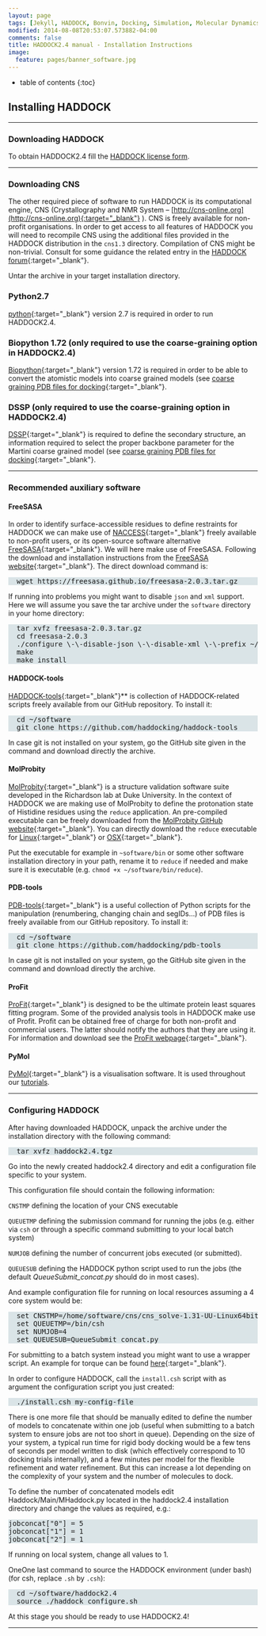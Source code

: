 ```yaml
---
layout: page
tags: [Jekyll, HADDOCK, Bonvin, Docking, Simulation, Molecular Dynamics, Structural Biology, Computational Biology, Modelling, Protein Structure]
modified: 2014-08-08T20:53:07.573882-04:00
comments: false
title: HADDOCK2.4 manual - Installation Instructions
image:
  feature: pages/banner_software.jpg
---
```


* table of contents
{:toc}


## Installing HADDOCK


* * *

### Downloading HADDOCK

To obtain HADDOCK2.4 fill the [HADDOCK license form]((http://www.bonvinlab.org/software/haddock2.4/download){:target="_blank"} ).


* * *

### Downloading CNS
The other required piece of software to run HADDOCK is its computational engine, CNS (Crystallography and NMR System – [http://cns-online.org](http://cns-online.org){:target="_blank"} ). CNS is freely available for non-profit organisations. In order to get access to all features of HADDOCK you will need to recompile CNS using the additional files provided in the HADDOCK distribution in the `cns1.3` directory. Compilation of CNS might be non-trivial. Consult for some guidance the related entry in the [HADDOCK forum](http://ask.bioexcel.eu/t/cns-errors-before-after-recompilation/54/23){:target="_blank"}.

Untar the archive in your target installation directory.

### Python2.7

[python](https://www.python.org){:target="_blank"} version 2.7 is required in order to run HADDOCK2.4.


### Biopython 1.72 (only required to use the coarse-graining option in HADDOCK2.4)

[Biopython](https://biopython.org/wiki/Download){:target="_blank"} version 1.72 is required in order to be able to convert the atomistic models into coarse grained models (see [coarse graining PDB files for docking](/software/haddock2.4/pdb-cg){:target="_blank"}. 


### DSSP (only required to use the coarse-graining option in HADDOCK2.4)

[DSSP](https://swift.cmbi.umcn.nl/gv/dssp){:target="_blank"} is required to define the secondary structure, an information required to select the proper backbone parameter for the Martini coarse grained model (see [coarse graining PDB files for docking](/software/haddock2.4/pdb-cg){:target="_blank"}.


* * *

### Recommended auxiliary software


#### FreeSASA

In order to identify surface-accessible residues to define restraints for HADDOCK we can make use of [NACCESS][link-naccess]{:target="_blank"} freely available to non-profit users, or its open-source software alternative [FreeSASA][link-freesasa]{:target="_blank"}. We will here make use of FreeSASA. Following the download and installation instructions from the [FreeSASA website][link-freesasa]{:target="_blank"}. The direct download command is:

<pre style="background-color:#DAE4E7">
  wget https://freesasa.github.io/freesasa-2.0.3.tar.gz
</pre>

If running into problems you might want to disable `json` and `xml` support. Here we will assume you save the tar archive under the `software` directory in your home directory:

<pre style="background-color:#DAE4E7">
  tar xvfz freesasa-2.0.3.tar.gz
  cd freesasa-2.0.3
  ./configure \-\-disable-json \-\-disable-xml \-\-prefix ~/software
  make
  make install
</pre>


#### HADDOCK-tools

[HADDOCK-tools][link-haddocktools]{:target="_blank"}** is collection of HADDOCK-related scripts freely available from our GitHub repository. To install it:

<pre style="background-color:#DAE4E7">
  cd ~/software
  git clone https://github.com/haddocking/haddock-tools
</pre>

In case git is not installed on your system, go the GitHub site given in the command and download directly the archive.


#### MolProbity

[MolProbity][link-molprobity]{:target="_blank"} is a structure validation software suite developed in the Richardson lab at Duke University. In the context of HADDOCK we are making use of MolProbity to define the protonation state of Histidine residues using the `reduce` application. An pre-compiled executable can be freely downloaded from the [MolProbity GitHub website](https://github.com/rlabduke/MolProbity){:target="_blank"}. You can directly download the `reduce` executable for [Linux](https://github.com/rlabduke/MolProbity/blob/master/bin/linux/reduce){:target="_blank"} or [OSX](https://github.com/rlabduke/MolProbity/blob/master/bin/macosx/reduce){:target="_blank"}.

Put the executable for example in `~software/bin` or some other software installation directory in your path, 
rename it to `reduce` if needed and make sure it is executable (e.g. `chmod +x ~/software/bin/reduce`).


#### PDB-tools

[PDB-tools][link-pdbtools]{:target="_blank"} is a useful collection of Python scripts for the manipulation (renumbering, changing chain and segIDs...) of PDB files is freely available from our GitHub repository. To install it:

<pre style="background-color:#DAE4E7">
  cd ~/software
  git clone https://github.com/haddocking/pdb-tools
</pre>

In case git is not installed on your system, go the GitHub site given in the command and download directly the archive.


#### ProFit

[ProFit][link-profit]{:target="_blank"} is designed to be the ultimate protein least squares fitting program. Some of the provided analysis tools in HADDOCK make use of Profit. Profit can be obtained free of charge for both non-profit and commercial users. The latter should notify the authors that they are using it. For information and download see the [ProFit webpage][link-profit]{:target="_blank"}.


#### PyMol

[PyMol][link-pymol]{:target="_blank"} is a visualisation software. It is used throughout our [tutorials](/education).


* * *

### Configuring HADDOCK

After having downloaded HADDOCK, unpack the archive under the installation directory with the following command:

<pre style="background-color:#DAE4E7">
  tar xvfz haddock2.4.tgz
</pre>

Go into the newly created haddock2.4 directory and edit a configuration file specific to your system.


This configuration file should contain the following information:

`CNSTMP` defining the location of your CNS executable

`QUEUETMP` defining the submission command for running the jobs (e.g. either via `csh` or through a specific command submitting to your local batch system)

`NUMJOB` defining the number of concurrent jobs executed (or submitted).

`QUEUESUB` defining the HADDOCK python script used to run the jobs (the default _QueueSubmit_concat.py_ should do in most cases).


And example configuration file for running on local resources assuming a 4 core system would be:

<pre style="background-color:#DAE4E7">
  set CNSTMP=/home/software/cns/cns_solve-1.31-UU-Linux64bits.exe
  set QUEUETMP=/bin/csh
  set NUMJOB=4
  set QUEUESUB=QueueSubmit_concat.py
</pre>

For submitting to a batch system instead you might want to use a wrapper script. An example for torque can be found [here](/software/haddock2.4/faq){:target="_blank"}.

In order to configure HADDOCK, call the `install.csh` script with as argument the configuration script you just created:

<pre style="background-color:#DAE4E7">
  ./install.csh my-config-file
</pre>

There is one more file that should be manually edited to define the number of models to concatenate within one job (useful when submitting to a batch system to ensure jobs are not too short in queue).
Depending on the size of your system, a typical run time for rigid body docking would be a few tens of seconds per model written to disk (which effectively correspond to 10 docking trials internally), and a few minutes per model for the flexible refinement and water refinement. But this can increase a lot depending on the complexity of your system and the number of molecules to dock.


To define the number of concatenated models edit Haddock/Main/MHaddock.py located in the haddock2.4 installation directory and change the values as required, e.g.:

<pre style="background-color:#DAE4E7">
jobconcat["0"] = 5
jobconcat["1"] = 1
jobconcat["2"] = 1
</pre>

If running on local system, change all values to 1.

OneOne last command to source the HADDOCK environment (under bash) (for csh, replace `.sh` by `.csh`):

<pre style="background-color:#DAE4E7">
  cd ~/software/haddock2.4
  source ./haddock_configure.sh
</pre>


At this stage you should be ready to use HADDOCK2.4!

* * *


[link-cns]:CNS_manual.pdf "CNS online"
[link-data]: http://milou.science.uu.nl/cgi/services/DISVIS/disvis/disvis-tutorial.tgz "DisVis tutorial data"
[link]: http://www.pymol.org/ "PyMOL"
[link-haddock]: http://bonvinlab.org/software/haddock2.2 "HADDOCK 2.2"
[link-manual]: http://www.bonvinlab.org/software/haddock2.2/manual/ "HADDOCK Manual"
[link-forum]: http://ask.bioexcel.eu/c/haddock "HADDOCK Forum"
[link-naccess]: http://www.bioinf.manchester.ac.uk/naccess/ "NACCESS"
[link-freesasa]: http://freesasa.github.io "FreeSASA"
[link-profit]: http://www.bioinf.org.uk/software/profit/index.html "ProFit"
[link-pymol]: http://www.pymol.org/ "PyMOL"
[link-molprobity]: http://molprobity.biochem.duke.edu "MolProbity"
[link-pdbtools]: http://github.com/haddocking/pdb-tools "PDB-Tools"
[link-haddocktools]: http://github.com/haddocking/haddock-tools "HADDOCK-Tools"
